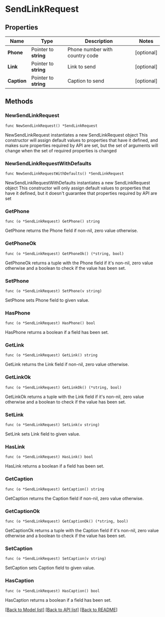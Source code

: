# SendLinkRequest

## Properties

Name | Type | Description | Notes
------------ | ------------- | ------------- | -------------
**Phone** | Pointer to **string** | Phone number with country code | [optional] 
**Link** | Pointer to **string** | Link to send | [optional] 
**Caption** | Pointer to **string** | Caption to send | [optional] 

## Methods

### NewSendLinkRequest

`func NewSendLinkRequest() *SendLinkRequest`

NewSendLinkRequest instantiates a new SendLinkRequest object
This constructor will assign default values to properties that have it defined,
and makes sure properties required by API are set, but the set of arguments
will change when the set of required properties is changed

### NewSendLinkRequestWithDefaults

`func NewSendLinkRequestWithDefaults() *SendLinkRequest`

NewSendLinkRequestWithDefaults instantiates a new SendLinkRequest object
This constructor will only assign default values to properties that have it defined,
but it doesn't guarantee that properties required by API are set

### GetPhone

`func (o *SendLinkRequest) GetPhone() string`

GetPhone returns the Phone field if non-nil, zero value otherwise.

### GetPhoneOk

`func (o *SendLinkRequest) GetPhoneOk() (*string, bool)`

GetPhoneOk returns a tuple with the Phone field if it's non-nil, zero value otherwise
and a boolean to check if the value has been set.

### SetPhone

`func (o *SendLinkRequest) SetPhone(v string)`

SetPhone sets Phone field to given value.

### HasPhone

`func (o *SendLinkRequest) HasPhone() bool`

HasPhone returns a boolean if a field has been set.

### GetLink

`func (o *SendLinkRequest) GetLink() string`

GetLink returns the Link field if non-nil, zero value otherwise.

### GetLinkOk

`func (o *SendLinkRequest) GetLinkOk() (*string, bool)`

GetLinkOk returns a tuple with the Link field if it's non-nil, zero value otherwise
and a boolean to check if the value has been set.

### SetLink

`func (o *SendLinkRequest) SetLink(v string)`

SetLink sets Link field to given value.

### HasLink

`func (o *SendLinkRequest) HasLink() bool`

HasLink returns a boolean if a field has been set.

### GetCaption

`func (o *SendLinkRequest) GetCaption() string`

GetCaption returns the Caption field if non-nil, zero value otherwise.

### GetCaptionOk

`func (o *SendLinkRequest) GetCaptionOk() (*string, bool)`

GetCaptionOk returns a tuple with the Caption field if it's non-nil, zero value otherwise
and a boolean to check if the value has been set.

### SetCaption

`func (o *SendLinkRequest) SetCaption(v string)`

SetCaption sets Caption field to given value.

### HasCaption

`func (o *SendLinkRequest) HasCaption() bool`

HasCaption returns a boolean if a field has been set.


[[Back to Model list]](../README.md#documentation-for-models) [[Back to API list]](../README.md#documentation-for-api-endpoints) [[Back to README]](../README.md)


